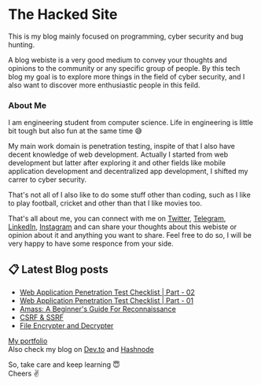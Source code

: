 # The Hacked Site

This is my blog mainly focused on programming, cyber security and bug hunting. 

A blog webiste is a very good medium to convey your thoughts and opinions to the community or any specific group of people. By this tech blog my goal is to explore more things in the field of cyber security, and I also want to discover more enthusiastic people in this feild.

### About Me
I am engineering student from computer science. Life in engineering is little bit tough but also fun at the same time 😅

My main work domain is penetration testing, inspite of that I also have decent knowledge of web development. Actually I started from web development but latter after exploring it and other fields like mobile application development and decentralized app development, I shifted my carrer to cyber security.

That's not all of I also like to do some stuff other than coding, such as I like to play football, cricket and other than that I like movies too.

That's all about me, you can connect with me on [Twitter](https://twitter.com/r_mishra10), [Telegram](https://t.me/rahul_mishra10), [LinkedIn](https://www.linkedin.com/in/rahul-mishra-66210b185), [Instagram](https://www.instagram.com/rahul_mishra10/?hl=en) and can share your thoughts about this webiste or opinion about it and anything you want to share. Feel free to do so, I will be very happy to have some responce from your side.

## 📋 Latest Blog posts
<!-- BLOG-POST-LIST:START -->
- [Web Application Penetration Test Checklist | Part - 02](https://dev.to/rahulmishra05/web-application-penetration-test-checklist-part-02-1igc)
- [Web Application Penetration Test Checklist | Part - 01](https://dev.to/rahulmishra05/web-application-penetration-test-checklist-part-01-4bf)
- [Amass: A Beginner's Guide For Reconnaissance](https://dev.to/rahulmishra05/amass-a-beginner-s-guide-for-reconnaissance-4a0p)
- [CSRF & SSRF](https://dev.to/rahulmishra05/csrf-ssrf-2enp)
- [File Encrypter and Decrypter](https://dev.to/rahulmishra05/file-encrypter-and-decrypter-10mo)
<!-- BLOG-POST-LIST:END -->

[My portfolio](https://rahul-mishra.netlify.app/)\
Also check my blog on [Dev.to](https://dev.to/rahulmishra05) and [Hashnode](https://hashnode.com/@programmingport)

So, take care and keep learning 😇\
Cheers  ✌️